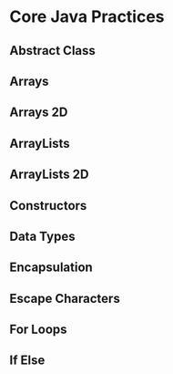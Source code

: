 # Core Java Practices

## Abstract Class
## Arrays
## Arrays 2D
## ArrayLists
## ArrayLists 2D
## Constructors
## Data Types
## Encapsulation
## Escape Characters
## For Loops
## If Else